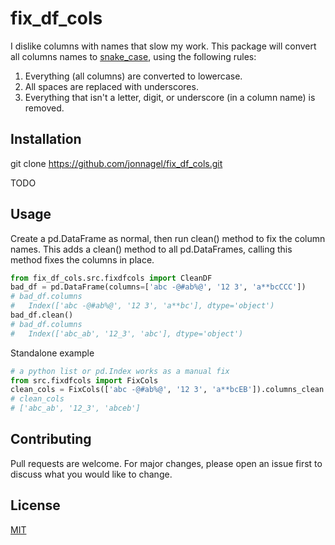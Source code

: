 # fix_df_cols

I dislike columns with names that slow my work. This package will convert all columns names to [snake_case](https://en.wikipedia.org/wiki/Snake_case), using the following rules:

1. Everything (all columns) are converted to lowercase.
2. All spaces are replaced with underscores.
3. Everything that isn't a letter, digit, or underscore (in a column name) is removed.

## Installation

git clone https://github.com/jonnagel/fix_df_cols.git

TODO

## Usage

Create a pd.DataFrame as normal, then run clean() method to fix the column
names. This adds a clean() method to all pd.DataFrames, calling this method
fixes the columns in place.
```python
from fix_df_cols.src.fixdfcols import CleanDF
bad_df = pd.DataFrame(columns=['abc -@#ab%@', '12 3', 'a**bcCCC'])
# bad_df.columns
#   Index(['abc -@#ab%@', '12 3', 'a**bc'], dtype='object')
bad_df.clean()
# bad_df.columns
#   Index(['abc_ab', '12_3', 'abc'], dtype='object')
```
Standalone example
```python
# a python list or pd.Index works as a manual fix 
from src.fixdfcols import FixCols
clean_cols = FixCols(['abc -@#ab%@', '12 3', 'a**bcEB']).columns_clean
# clean_cols
# ['abc_ab', '12_3', 'abceb']
```

## Contributing
Pull requests are welcome. For major changes, please open an issue first to discuss what you would like to change.

## License
[MIT](https://choosealicense.com/licenses/mit/)
